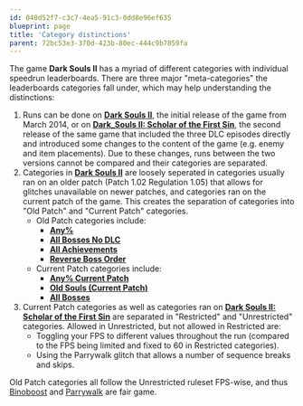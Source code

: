 ```yaml
---
id: 040d52f7-c3c7-4ea5-91c3-0dd8e96ef635
blueprint: page
title: 'Category distinctions'
parent: 72bc53e3-370d-423b-80ec-444c9b7859fa
---
```

The game **Dark Souls II** has a myriad of different categories with individual speedrun leaderboards. There are three major "meta-categories" the leaderboards categories fall under, which may help understanding the distinctions:

1. Runs can be done on **[Dark Souls II](/darksouls2)**, the initial release of the game from March 2014, or on **[Dark_Souls II: Scholar of the First Sin](/ds2sotfs)**, the second release of the same game that included the three DLC episodes directly and introduced some changes to the content of the game (e.g. enemy and item placements). Due to these changes, runs between the two versions cannot be compared and their categories are separated.
2. Categories in **[Dark Souls II](/darksouls2)** are loosely seperated in categories usually ran on an older patch (Patch 1.02 Regulation 1.05) that allows for glitches unavailable on newer patches, and categories ran on the current patch of the game. This creates the separation of categories into "Old Patch" and "Current Patch" categories.
   - Old Patch categories include:
     - **[Any%](/darksouls2/any)**
     - **[All Bosses No DLC](/darksouls2/all-bosses-no-dlc)**
     - **[All Achievements](/darksouls2/all-achievements)**
     - [**Reverse Boss Order**](/darksouls2/reverse-boss-order)
   - Current Patch categories include:
     - **[Any% Current Patch](/darksouls2/any-current-patch)**
     - **[Old Souls (Current Patch)](/darksouls2/any-old-souls-current-patch)**
     - **[All Bosses](/darksouls2/all-bosses)**
3. Current Patch categories as well as categories ran on **[Dark Souls II: Scholar of the First Sin](/ds2sotfs)** are separated in "Restricted" and "Unrestricted" categories. Allowed in Unrestricted, but not allowed in Restricted are:
   - Toggling your FPS to different values throughout the run (compared to the FPS being limited and fixed to 60 in Restricted categories).
   - Using the Parrywalk glitch that allows a number of sequence breaks and skips.

Old Patch categories all follow the Unrestricted ruleset FPS-wise, and thus [Binoboost](/darksouls2/binoboost) and [Parrywalk](/darksouls2/parrywalk) are fair game.
